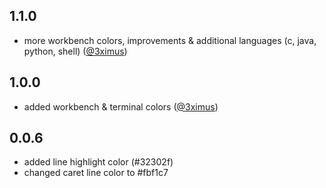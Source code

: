## 1.1.0
 - more workbench colors, improvements & additional languages (c, java, python, shell) ([@3ximus](https://github.com/3ximus))

## 1.0.0
 - added workbench & terminal colors ([@3ximus](https://github.com/3ximus))

## 0.0.6
 - added line highlight color (#32302f)
 - changed caret line color to #fbf1c7
